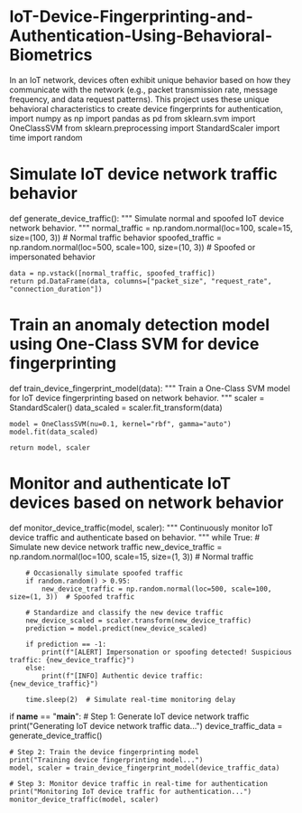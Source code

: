 # IoT-Device-Fingerprinting-and-Authentication-Using-Behavioral-Biometrics
In an IoT network, devices often exhibit unique behavior based on how they communicate with the network (e.g., packet transmission rate, message frequency, and data request patterns). This project uses these unique behavioral characteristics to create device fingerprints for authentication,
import numpy as np
import pandas as pd
from sklearn.svm import OneClassSVM
from sklearn.preprocessing import StandardScaler
import time
import random

# Simulate IoT device network traffic behavior
def generate_device_traffic():
    """
    Simulate normal and spoofed IoT device network behavior.
    """
    normal_traffic = np.random.normal(loc=100, scale=15, size=(100, 3))  # Normal traffic behavior
    spoofed_traffic = np.random.normal(loc=500, scale=100, size=(10, 3))  # Spoofed or impersonated behavior
    
    data = np.vstack([normal_traffic, spoofed_traffic])
    return pd.DataFrame(data, columns=["packet_size", "request_rate", "connection_duration"])

# Train an anomaly detection model using One-Class SVM for device fingerprinting
def train_device_fingerprint_model(data):
    """
    Train a One-Class SVM model for IoT device fingerprinting based on network behavior.
    """
    scaler = StandardScaler()
    data_scaled = scaler.fit_transform(data)
    
    model = OneClassSVM(nu=0.1, kernel="rbf", gamma="auto")
    model.fit(data_scaled)
    
    return model, scaler

# Monitor and authenticate IoT devices based on network behavior
def monitor_device_traffic(model, scaler):
    """
    Continuously monitor IoT device traffic and authenticate based on behavior.
    """
    while True:
        # Simulate new device network traffic
        new_device_traffic = np.random.normal(loc=100, scale=15, size=(1, 3))  # Normal traffic
        
        # Occasionally simulate spoofed traffic
        if random.random() > 0.95:
            new_device_traffic = np.random.normal(loc=500, scale=100, size=(1, 3))  # Spoofed traffic
        
        # Standardize and classify the new device traffic
        new_device_scaled = scaler.transform(new_device_traffic)
        prediction = model.predict(new_device_scaled)
        
        if prediction == -1:
            print(f"[ALERT] Impersonation or spoofing detected! Suspicious traffic: {new_device_traffic}")
        else:
            print(f"[INFO] Authentic device traffic: {new_device_traffic}")
        
        time.sleep(2)  # Simulate real-time monitoring delay

if __name__ == "__main__":
    # Step 1: Generate IoT device network traffic
    print("Generating IoT device network traffic data...")
    device_traffic_data = generate_device_traffic()

    # Step 2: Train the device fingerprinting model
    print("Training device fingerprinting model...")
    model, scaler = train_device_fingerprint_model(device_traffic_data)

    # Step 3: Monitor device traffic in real-time for authentication
    print("Monitoring IoT device traffic for authentication...")
    monitor_device_traffic(model, scaler)
